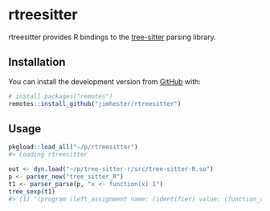
<!-- README.md is generated from README.Rmd. Please edit that file -->

# rtreesitter

<!-- badges: start -->

<!-- badges: end -->

rtreesitter provides R bindings to the
[tree-sitter](https://tree-sitter.github.io/tree-sitter/) parsing
library.

## Installation

You can install the development version from
[GitHub](https://github.com/) with:

``` r
# install.packages("remotes")
remotes::install_github("jimhester/rtreesitter")
```

## Usage

``` r
pkgload::load_all("~/p/rtreesitter")
#> Loading rtreesitter

out <- dyn.load("~/p/tree-sitter-r/src/tree-sitter-R.so")
p <- parser_new("tree_sitter_R")
t1 <- parser_parse(p, "x <- function(x) 1")
tree_sexp(t1)
#> [1] "(program (left_assignment name: (identifier) value: (function_definition (formal_parameters (identifier)) (float))))"
```
